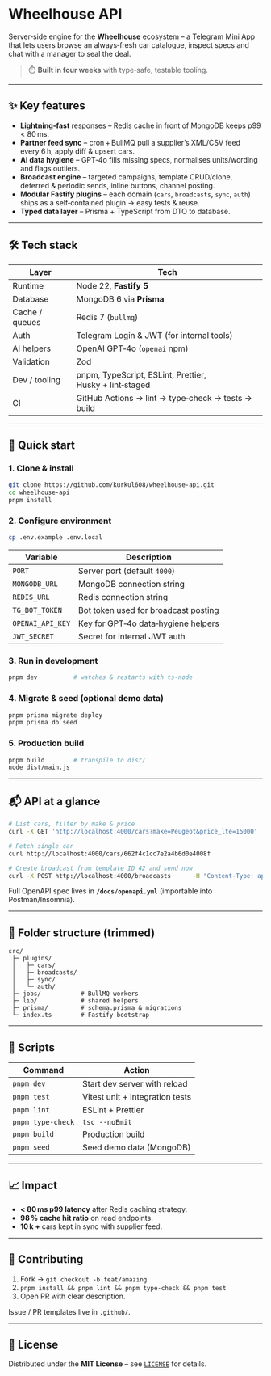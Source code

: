 # Wheelhouse API

Server‑side engine for the **Wheelhouse** ecosystem – a Telegram Mini App that lets users browse an always‑fresh car catalogue, inspect specs and chat with a manager to seal the deal.

> ⏱️ **Built in four weeks** with type‑safe, testable tooling.

---

## ✨ Key features

* **Lightning‑fast** responses – Redis cache in front of MongoDB keeps p99 < 80 ms.
* **Partner feed sync** – cron + BullMQ pull a supplier’s XML/CSV feed every 6 h, apply diff & upsert cars.
* **AI data hygiene** – GPT‑4o fills missing specs, normalises units/wording and flags outliers.
* **Broadcast engine** – targeted campaigns, template CRUD/clone, deferred & periodic sends, inline buttons, channel posting.
* **Modular Fastify plugins** – each domain (`cars`, `broadcasts`, `sync`, `auth`) ships as a self‑contained plugin → easy tests & reuse.
* **Typed data layer** – Prisma + TypeScript from DTO to database.

---

## 🛠 Tech stack

| Layer            | Tech                                                      |
| ---------------- | --------------------------------------------------------- |
| Runtime          | Node 22, **Fastify 5**                                    |
| Database         | MongoDB 6 via **Prisma**                                  |
| Cache / queues   | Redis 7 (`bullmq`)                                        |
| Auth             | Telegram Login & JWT (for internal tools)                 |
| AI helpers       | OpenAI GPT‑4o (`openai` npm)                               |
| Validation       | Zod                                                       |
| Dev / tooling    | pnpm, TypeScript, ESLint, Prettier, Husky + lint‑staged   |
| CI               | GitHub Actions → lint → type‑check → tests → build        |

---

## 🚀 Quick start

### 1. Clone & install

```bash
git clone https://github.com/kurkul608/wheelhouse-api.git
cd wheelhouse-api
pnpm install
```

### 2. Configure environment

```bash
cp .env.example .env.local
```

| Variable                     | Description                              |
| ---------------------------- | ---------------------------------------- |
| `PORT`                       | Server port (default `4000`)             |
| `MONGODB_URL`                | MongoDB connection string                |
| `REDIS_URL`                  | Redis connection string                  |
| `TG_BOT_TOKEN`               | Bot token used for broadcast posting     |
| `OPENAI_API_KEY`             | Key for GPT‑4o data‑hygiene helpers      |
| `JWT_SECRET`                 | Secret for internal JWT auth             |

### 3. Run in development

```bash
pnpm dev          # watches & restarts with ts-node
```

### 4. Migrate & seed (optional demo data)

```bash
pnpm prisma migrate deploy
pnpm prisma db seed
```

### 5. Production build

```bash
pnpm build        # transpile to dist/
node dist/main.js
```

---

## 📬 API at a glance

```bash
# List cars, filter by make & price
curl -X GET 'http://localhost:4000/cars?make=Peugeot&price_lte=15000'

# Fetch single car
curl http://localhost:4000/cars/662f4c1cc7e2a4b6d0e4008f

# Create broadcast from template ID 42 and send now
curl -X POST http://localhost:4000/broadcasts      -H "Content-Type: application/json"      -H "Authorization: Bearer <jwt>"      -d '{ "templateId": 42, "target": { "segment": "sedan-lovers" } }'
```

Full OpenAPI spec lives in **`/docs/openapi.yml`** (importable into Postman/Insomnia).

---

## 📂 Folder structure (trimmed)

```
src/
 ├─ plugins/
 │   ├─ cars/
 │   ├─ broadcasts/
 │   ├─ sync/
 │   └─ auth/
 ├─ jobs/           # BullMQ workers
 ├─ lib/            # shared helpers
 ├─ prisma/         # schema.prisma & migrations
 └─ index.ts        # Fastify bootstrap
```

---

## 🧪 Scripts

| Command            | Action                            |
| ------------------ | --------------------------------- |
| `pnpm dev`         | Start dev server with reload      |
| `pnpm test`        | Vitest unit + integration tests   |
| `pnpm lint`        | ESLint + Prettier                 |
| `pnpm type-check`  | `tsc --noEmit`                    |
| `pnpm build`       | Production build                  |
| `pnpm seed`        | Seed demo data (MongoDB)          |

---

## 📈 Impact

* **< 80 ms p99 latency** after Redis caching strategy.
* **98 % cache hit ratio** on read endpoints.
* **10 k +** cars kept in sync with supplier feed.

---

## 🤝 Contributing

1. Fork → `git checkout -b feat/amazing`
2. `pnpm install && pnpm lint && pnpm type-check && pnpm test`
3. Open PR with clear description.

Issue / PR templates live in `.github/`.

---

## 📝 License

Distributed under the **MIT License** – see [`LICENSE`](./LICENSE) for details.
